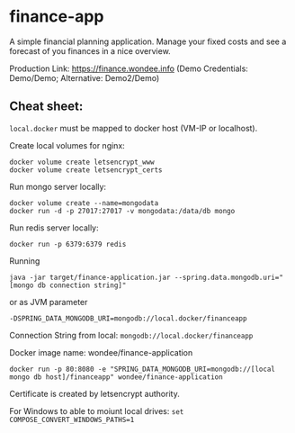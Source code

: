 # finance-app

A simple financial planning application. Manage your fixed costs and see a forecast of you finances in a nice overview.


Production Link: https://finance.wondee.info  (Demo Credentials: Demo/Demo; Alternative: Demo2/Demo)

## Cheat sheet:

`local.docker` must be mapped to docker host (VM-IP or localhost). 

Create local volumes for nginx:

```
docker volume create letsencrypt_www
docker volume create letsencrypt_certs
```

Run mongo server locally:

```
docker volume create --name=mongodata
docker run -d -p 27017:27017 -v mongodata:/data/db mongo
```

Run redis server locally:
```
docker run -p 6379:6379 redis
```

Running
```
java -jar target/finance-application.jar --spring.data.mongodb.uri="[mongo db connection string]"
```
or as JVM parameter
```
-DSPRING_DATA_MONGODB_URI=mongodb://local.docker/financeapp
```

Connection String from local: `mongodb://local.docker/financeapp`

Docker image name: wondee/finance-application

```
docker run -p 80:8080 -e "SPRING_DATA_MONGODB_URI=mongodb://[local mongo db host]/financeapp" wondee/finance-application
```

Certificate is created by letsencrypt authority.

For Windows to able to moiunt local drives: `set COMPOSE_CONVERT_WINDOWS_PATHS=1`

